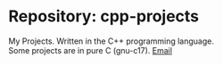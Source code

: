 # Repository: cpp-projects #
My Projects. Written in the C++ programming language.  
Some projects are in pure C (gnu-c17).
[Email](mailto:brianc2788@gmail.com)
